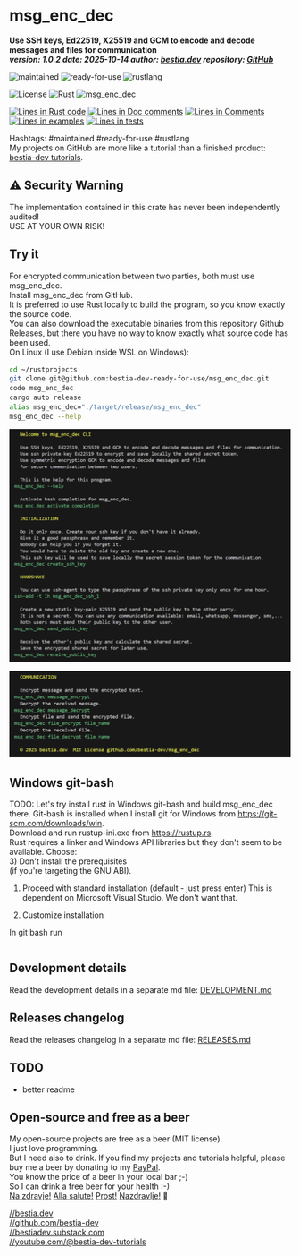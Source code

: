 <!-- markdownlint-disable MD041 -->
[//]: # (auto_md_to_doc_comments segment start A)

# msg_enc_dec

[//]: # (auto_cargo_toml_to_md start)

**Use SSH keys, Ed22519, X25519 and GCM to encode and decode messages and files for communication**  
***version: 1.0.2 date: 2025-10-14 author: [bestia.dev](https://bestia.dev) repository: [GitHub](https://github.com/bestia-dev/msg_enc_dec)***

 ![maintained](https://img.shields.io/badge/maintained-green)
 ![ready-for-use](https://img.shields.io/badge/ready_for_use-yellow)
 ![rustlang](https://img.shields.io/badge/rustlang-orange)

[//]: # (auto_cargo_toml_to_md end)

 ![License](https://img.shields.io/badge/license-MIT-blue.svg)
 ![Rust](https://github.com/bestia-dev/msg_enc_dec/workflows/rust_fmt_auto_build_test/badge.svg)
 ![msg_enc_dec](https://bestia.dev/webpage_hit_counter/get_svg_image/124137175.svg)

[//]: # (auto_lines_of_code start)
[![Lines in Rust code](https://img.shields.io/badge/Lines_in_Rust-607-green.svg)](https://github.com/bestia-dev-ready-for-use/msg_enc_dec/)
[![Lines in Doc comments](https://img.shields.io/badge/Lines_in_Doc_comments-91-blue.svg)](https://github.com/bestia-dev-ready-for-use/msg_enc_dec/)
[![Lines in Comments](https://img.shields.io/badge/Lines_in_comments-77-purple.svg)](https://github.com/bestia-dev-ready-for-use/msg_enc_dec/)
[![Lines in examples](https://img.shields.io/badge/Lines_in_examples-0-yellow.svg)](https://github.com/bestia-dev-ready-for-use/msg_enc_dec/)
[![Lines in tests](https://img.shields.io/badge/Lines_in_tests-0-orange.svg)](https://github.com/bestia-dev-ready-for-use/msg_enc_dec/)

[//]: # (auto_lines_of_code end)

Hashtags: #maintained #ready-for-use #rustlang  
My projects on GitHub are more like a tutorial than a finished product: [bestia-dev tutorials](https://github.com/bestia-dev/tutorials_rust_wasm).  

## ⚠️ Security Warning

The implementation contained in this crate has never been independently audited!  
USE AT YOUR OWN RISK!

## Try it

For encrypted communication between two parties, both must use msg_enc_dec.  
Install msg_enc_dec from GitHub.  
It is preferred to use Rust locally to build the program, so you know exactly the source code.  
You can also download the executable binaries from this repository Github Releases, but there you have no way to know exactly what source code has been used.  
On Linux (I use Debian inside WSL on Windows):  

```bash
cd ~/rustprojects
git clone git@github.com:bestia-dev-ready-for-use/msg_enc_dec.git
code msg_enc_dec
cargo auto release
alias msg_enc_dec="./target/release/msg_enc_dec"
msg_enc_dec --help
```

![image_01](images/image_01.png)

![image_02](images/image_02.png)

## Windows git-bash

TODO: Let's try install rust in Windows git-bash and build msg_enc_dec there.
Git-bash is installed when I install git for Windows from <https://git-scm.com/downloads/win>.  
Download and run rustup-ini.exe from <https://rustup.rs>.  
Rust requires a linker and Windows API libraries but they don't seem to be available.
Choose:  
3) Don't install the prerequisites  
   (if you're targeting the GNU ABI).  

1) Proceed with standard installation (default - just press enter)
 This is dependent on Microsoft Visual Studio. We don't want that.

2) Customize installation
  
      
In git bash run

```bash

```

## Development details

Read the development details in a separate md file:
[DEVELOPMENT.md](DEVELOPMENT.md)

## Releases changelog

Read the releases changelog in a separate md file:
[RELEASES.md](RELEASES.md)

## TODO

- better readme

## Open-source and free as a beer

My open-source projects are free as a beer (MIT license).  
I just love programming.  
But I need also to drink. If you find my projects and tutorials helpful, please buy me a beer by donating to my [PayPal](https://paypal.me/LucianoBestia).  
You know the price of a beer in your local bar ;-)  
So I can drink a free beer for your health :-)  
[Na zdravje!](https://translate.google.com/?hl=en&sl=sl&tl=en&text=Na%20zdravje&op=translate) [Alla salute!](https://dictionary.cambridge.org/dictionary/italian-english/alla-salute) [Prost!](https://dictionary.cambridge.org/dictionary/german-english/prost) [Nazdravlje!](https://matadornetwork.com/nights/how-to-say-cheers-in-50-languages/) 🍻

[//bestia.dev](https://bestia.dev)  
[//github.com/bestia-dev](https://github.com/bestia-dev)  
[//bestiadev.substack.com](https://bestiadev.substack.com)  
[//youtube.com/@bestia-dev-tutorials](https://youtube.com/@bestia-dev-tutorials)  

[//]: # (auto_md_to_doc_comments segment end A)
